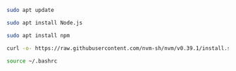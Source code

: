 ```bash
sudo apt update
```

```bash
sudo apt install Node.js
```

```bash
sudo apt install npm
```

```bash
curl -o- https://raw.githubusercontent.com/nvm-sh/nvm/v0.39.1/install.sh | bash
```

```bash
source ~/.bashrc
```